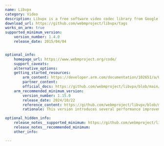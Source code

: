 ```yaml
---
name: Libvpx
category: Video
description: Libvpx is a free software video codec library from Google and the Alliance for Open Media (AOMedia). It serves as the reference software implementation for the VP8 and VP9 video coding formats.
download_url: https://github.com/webmproject/libvpx/tags
works_on_arm: true
supported_minimum_version:
    version_number: 1.4.0
    release_date: 2015/04/04


optional_info:
    homepage_url: https://www.webmproject.org/code/
    support_caveats:
    alternative_options:
    getting_started_resources:
        arm_content: https://developer.arm.com/documentation/102651/a/Use-case--improving-VP9-performance
        partner_content:
        official_docs: https://github.com/webmproject/libvpx/blob/main/README
    arm_recommended_minimum_version:
        version_number: 1.15.0
        release_date: 2024/10/22
        reference_content: https://github.com/webmproject/libvpx/blob/main/CHANGELOG
        rationale: This version introduces several performance improvements, particularly for Arm64/Aarch64 platforms. It includes new NEON optimizations delivering 1–3% speedups for real-time (RTC) encoding and up to 7% gains for high bitdepth video-on-demand (VoD) workloads. The update also resolves numerous platform-specific issues, including build failures on Aarch64.

optional_hidden_info:
    release_notes__supported_minimum: https://github.com/webmproject/libvpx/releases/tag/v1.4.0
    release_notes__recommended_minimum:
    other_info:

---
```

